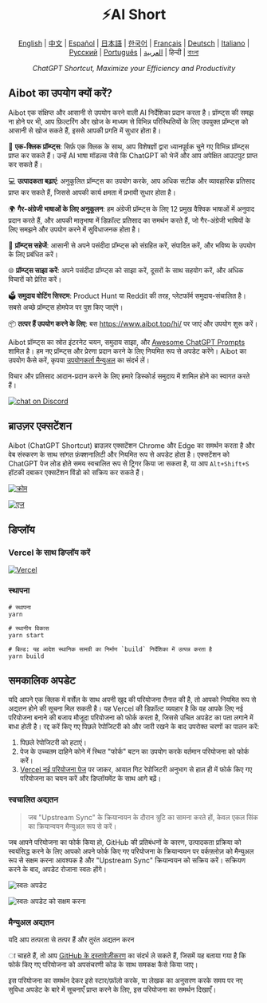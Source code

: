 <h1 align="center">
⚡️AI Short
</h1>
<p align="center">
    <a href="/README-en.md">English</a> | <a href="/README.md">中文</a> |
<a href="./README-es.md">Español</a> |
<a href="./README-ja.md">日本語</a> |
<a href="./README-ko.md">한국어</a> |
<a href="./README-fr.md">Français</a> |
<a href="./README-de.md">Deutsch</a> |
<a href="./README-it.md">Italiano</a> |
<a href="./README-ru.md">Русский</a> |
<a href="./README-pt.md">Português</a> |
<a href="./README-ar.md">العربية</a> |
हिन्दी |
<a href="./README-bn.md">বাংলা</a>
</p>
<p align="center">
    <em>ChatGPT Shortcut, Maximize your Efficiency and Productivity</em>
</p>

## Aibot का उपयोग क्यों करें?

Aibot एक संक्षिप्त और आसानी से उपयोग करने वाली AI निर्देशिका प्रदान करता है। प्रॉम्प्ट्स की समझ ना होने पर भी, आप फ़िल्टरिंग और खोज के माध्यम से विभिन्न परिस्थितियों के लिए उपयुक्त प्रॉम्प्ट्स को आसानी से खोज सकते हैं, इससे आपकी प्रगति में सुधार होता है।

🚀 **एक-क्लिक प्रॉम्प्ट्स**: सिर्फ़ एक क्लिक के साथ, आप विशेषज्ञों द्वारा ध्यानपूर्वक चुने गए विभिन्न प्रॉम्प्ट्स प्राप्त कर सकते हैं। उन्हें AI भाषा मॉडल्स जैसे कि ChatGPT को भेजें और आप अपेक्षित आउटपुट प्राप्त कर सकते हैं।

💻 **उत्पादकता बढ़ाएं**: अनुकूलित प्रॉम्प्ट्स का उपयोग करके, आप अधिक सटीक और व्यावहारिक प्रतिसाद प्राप्त कर सकते हैं, जिससे आपकी कार्य क्षमता में प्रभावी सुधार होता है।

🌍 **गैर-अंग्रेजी भाषाओं के लिए अनुकूलन**: हम अंग्रेजी प्रॉम्प्ट्स के लिए 12 प्रमुख वैश्विक भाषाओं में अनुवाद प्रदान करते हैं, और आपकी मातृभाषा में डिफ़ॉल्ट प्रतिसाद का समर्थन करते हैं, जो गैर-अंग्रेजी भाषियों के लिए समझने और उपयोग करने में सुविधाजनक होता है।

💾 **प्रॉम्प्ट्स सहेजें**: आसानी से अपने पसंदीदा प्रॉम्प्ट्स को संग्रहित करें, संपादित करें, और भविष्य के उपयोग के लिए प्रबंधित करें।

🌐 **प्रॉम्प्ट्स साझा करें**: अपने पसंदीदा प्रॉम्प्ट्स को साझा करें, दूसरों के साथ सहयोग करें, और अधिक विचारों को प्रेरित करें।

🗳️ **समुदाय वोटिंग सिस्टम**: Product Hunt या Reddit की तरह, प्लेटफॉर्म समुदाय-संचालित है। सबसे अच्छे प्रॉम्प्ट्स होमपेज पर पुश किए जाएंगे।

📦 **तत्पर हैं उपयोग करने के लिए**: बस <https://www.aibot.top/hi/> पर जाएं और उपयोग शुरू करें।

Aibot प्रॉम्प्ट्स का स्रोत इंटरनेट चयन, समुदाय साझा, और [Awesome ChatGPT Prompts](https://github.com/f/awesome-chatgpt-prompts) शामिल है। हम नए प्रॉम्प्ट्स और प्रेरणा प्रदान करने के लिए नियमित रूप से अपडेट करेंगे। Aibot का उपयोग कैसे करें, कृपया [उपयोगकर्ता मैन्युअल](https://www.aibot.top/hi/docs/guides/getting-started) का संदर्भ लें।

विचार और प्रतिसाद आदान-प्रदान करने के लिए हमारे डिस्कोर्ड समुदाय में शामिल होने का स्वागत करते हैं।

<a href="https://discord.gg/PZTQfJ4GjX">
   <img src="https://img.shields.io/discord/1048780149899939881?color=%2385c8c8&label=Discord&logo=discord&style=for-the-badge" alt="chat on Discord" />
</a>

## ब्राउज़र एक्सटेंशन

Aibot (ChatGPT Shortcut) ब्राउज़र एक्सटेंशन Chrome और Edge का समर्थन करता है और वेब संस्करण के साथ सांगत फ़ंक्शनालिटी और नियमित रूप से अपडेट होता है। एक्सटेंशन को ChatGPT पेज लोड होते समय स्वचालित रूप से ट्रिगर किया जा सकता है, या आप `Alt+Shift+S` हॉटकी दबाकर एक्सटेंशन विंडो को सक्रिय कर सकते हैं।

<a href="https://chrome.google.com/webstore/detail/chatgpt-shortcut/blcgeoojgdpodnmnhfpohphdhfncblnj">
  <img src="https://img.newzone.top/2023-06-05-12-28-49.png?imageMogr2/format

/webp"  alt="क्रोम" valign="middle" /></a>

<a href="https://microsoftedge.microsoft.com/addons/detail/chatgpt-shortcut/hnggpalhfjmdhhmgfjpmhlfilnbmjoin">
  <img src="https://img.newzone.top/2023-06-05-12-26-20.png?imageMogr2/format/webp" alt="एज" valign="middle" /></a>

## डिप्लॉय

### Vercel के साथ डिप्लॉय करें

[![Vercel](https://vercel.com/button)](https://vercel.com/new/clone?repository-url=https%3A%2F%2Fgithub.com%2Frockbenben%2FChatGPT-Shortcut%2Ftree%2Fgh-pages)

### स्थापना

```shell
# स्थापना
yarn

# स्थानीय विकास
yarn start

# बिल्ड: यह आदेश स्थानिक सामग्री का निर्माण `build` निर्देशिका में उत्पन्न करता है
yarn build
```

## समकालिक अपडेट

यदि आपने एक क्लिक में वर्सेल के साथ अपनी खुद की परियोजना तैनात की है, तो आपको नियमित रूप से अद्यतन होने की सूचना मिल सकती है। यह Vercel की डिफ़ॉल्ट व्यवहार है कि वह आपके लिए नई परियोजना बनाने की बजाय मौजूदा परियोजना को फोर्क करता है, जिससे उचित अपडेट का पता लगाने में बाधा होती है। रद्द करें किए गए पिछले रेपोजिटरी को और जारी रखने के बाद उपरोक्त चरणों का पालन करें:

1. पिछले रेपोजिटरी को हटाएं।
2. पेज के उच्चतम दाहिने कोने में स्थित "फोर्क" बटन का उपयोग करके वर्तमान परियोजना को फोर्क करें।
3. [Vercel नई परियोजना पेज](https://vercel.com/new) पर जाकर, आयात गिट रेपोजिटरी अनुभाग से हाल ही में फोर्क किए गए परियोजना का चयन करें और डिप्लॉयमेंट के साथ आगे बढ़ें।

### स्वचालित अद्यतन

> जब "Upstream Sync" के क्रियान्वयन के दौरान त्रुटि का सामना करते हों, केवल एकल सिंक का क्रियान्वयन मैन्युअल रूप से करें।

जब आपने परियोजना का फोर्क किया हो, GitHub की प्रतिबंधनों के कारण, उत्पादकता प्रक्रिया को स्वयंसिद्ध करने के लिए आपको अपने फोर्क किए गए परियोजना के क्रियान्वयन पर वर्कफ़्लोज़ को मैन्युअल रूप से सक्षम करना आवश्यक है और "Upstream Sync" क्रियान्वयन को सक्रिय करें। सक्रियण करने के बाद, अपडेट रोजाना स्वतः होंगे।

![स्वतः अपडेट](https://img.newzone.top/2023-05-19-11-57-59.png?imageMogr2/format/webp)

![स्वतः अपडेट को सक्षम करना](https://img.newzone.top/2023-05-19-11-59-26.png?imageMogr2/format/webp)

### मैन्युअल अद्यतन

यदि आप तत्परता से तत्पर हैं और तुरंत अद्यतन करन

ा चाहते हैं, तो आप [GitHub के दस्तावेज़ीकरण](https://docs.github.com/en/pull-requests/collaborating-with-pull-requests/working-with-forks/syncing-a-fork) का संदर्भ ले सकते हैं, जिसमें यह बताया गया है कि फोर्क किए गए परियोजना को अपसंचरणी कोड के साथ समकक्ष कैसे किया जाए।

इस परियोजना का समर्थन देकर इसे स्टार/फ़ॉलो करके, या लेखक का अनुसरण करके समय पर नए सुविधा अपडेट के बारे में सूचनाएँ प्राप्त करने के लिए, इस परियोजना का समर्थन दिखाएँ।
